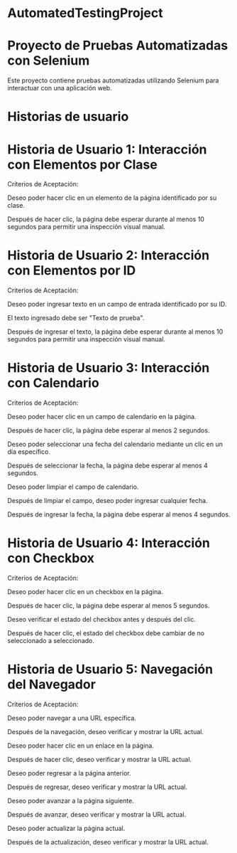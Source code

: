 # AutomatedTestingProject

# Proyecto de Pruebas Automatizadas con Selenium 

Este proyecto contiene pruebas automatizadas utilizando Selenium para interactuar con una aplicación web.


# Historias de usuario 

# Historia de Usuario 1: Interacción con Elementos por Clase
  Criterios de Aceptación:
  
  Deseo poder hacer clic en un elemento de la página identificado por su clase.
  
  Después de hacer clic, la página debe esperar durante al menos 10 segundos para permitir una inspección visual manual.
  
# Historia de Usuario 2: Interacción con Elementos por ID
  Criterios de Aceptación:
  
  Deseo poder ingresar texto en un campo de entrada identificado por su ID.
  
  El texto ingresado debe ser "Texto de prueba".
  
  Después de ingresar el texto, la página debe esperar durante al menos 10 segundos para permitir una inspección visual manual.
  
# Historia de Usuario 3: Interacción con Calendario
  Criterios de Aceptación:
  
  Deseo poder hacer clic en un campo de calendario en la página.
  
  Después de hacer clic, la página debe esperar al menos 2 segundos.
  
  Deseo poder seleccionar una fecha del calendario mediante un clic en un día específico.
  
  Después de seleccionar la fecha, la página debe esperar al menos 4 segundos.
  
  Deseo poder limpiar el campo de calendario.
  
  Después de limpiar el campo, deseo poder ingresar cualquier fecha.
  
  Después de ingresar la fecha, la página debe esperar al menos 4 segundos.
  
# Historia de Usuario 4: Interacción con Checkbox
  Criterios de Aceptación:
  
  Deseo poder hacer clic en un checkbox en la página.
  
  Después de hacer clic, la página debe esperar al menos 5 segundos.
  
  Deseo verificar el estado del checkbox antes y después del clic.
  
  Después de hacer clic, el estado del checkbox debe cambiar de no seleccionado a seleccionado.

# Historia de Usuario 5: Navegación del Navegador
  Criterios de Aceptación:
  
  Deseo poder navegar a una URL específica.
  
  Después de la navegación, deseo verificar y mostrar la URL actual.
  
  Deseo poder hacer clic en un enlace en la página.
  
  Después de hacer clic, deseo verificar y mostrar la URL actual.
  
  Deseo poder regresar a la página anterior.
  
  Después de regresar, deseo verificar y mostrar la URL actual.
  
  Deseo poder avanzar a la página siguiente.
  
  Después de avanzar, deseo verificar y mostrar la URL actual.
  
  Deseo poder actualizar la página actual.
  
  Después de la actualización, deseo verificar y mostrar la URL actual.

  

